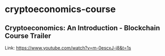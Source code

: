 # cryptoeconomics-course



## Cryptoeconomics: An Introduction - Blockchain Course Trailer

Link: https://www.youtube.com/watch?v=m-0escxJ-j8&t=1s

